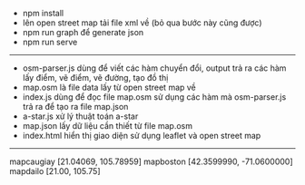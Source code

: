 - npm install
- lên open street map tải file xml về (bỏ qua bước này cũng được)
- npm run graph để generate json
- npm run serve

---

- osm-parser.js dùng để viết các hàm chuyển đổi, output trả ra các hàm lấy điểm, vẽ điểm, vẽ đường, tạo đồ thị
- map.osm là file data lấy từ open street map về
- index.js dùng để đọc file map.osm sử dụng các hàm mà osm-parser.js trả ra để tạo ra file map.json
- a-star.js xử lý thuật toán a-star
- map.json lấy dữ liệu cần thiết từ file map.osm
- index.html hiển thị giao diện sử dụng leaflet và open street map

---

mapcaugiay [21.04069, 105.78959]
mapboston [42.3599990, -71.0600000]
mapdailo [21.00, 105.75]
